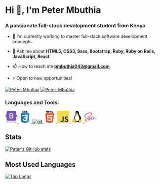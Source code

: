 <h1 align="left">Hi 👋, I'm Peter Mbuthia</h1>
<h3 align="left">A passionate full-stack development student from Kenya</h3>


- 🔭 I’m currently working to master full-stack software development concepts.

- 💬 Ask me about **HTML5, CSS3, Sass, Bootstrap, Ruby, Ruby on Rails, JavaScript, React**

- 📫 How to reach me **pmbuthia043@gmail.com**

- ⚡ Open to new opportunities!


<p align="left">
  <a href="https://twitter.com/blakbox23" target="_blank"><img src="https://img.shields.io/badge/Twitter-1DA1F2.svg?&style=for-the-badge&logo=twitter&logoColor=white" alt="Peter-Mbuthia"></a>
   <a href="https://linkedin.com/in/peter-mbuthia/" target="_blank"><img src="https://img.shields.io/badge/LinkedIn-%230077B5.svg?&style=for-the-badge&logo=linkedin&logoColor=white" alt="Peter-Mbuthia"></a>
<!--   <a href="https://www.instagram.com/budz_o1" target="_blank"><img src="https://img.shields.io/badge/Instagram-E4405F?style=for-the-badge&logo=instagram&logoColor=white" alt="Peter-Mbuthia"  /></a> -->
</p>

<h3 align="left">Languages and Tools:</h3>
<p align="left"> <a href="https://getbootstrap.com" target="_blank"> <img src="https://raw.githubusercontent.com/devicons/devicon/master/icons/bootstrap/bootstrap-plain-wordmark.svg" alt="bootstrap" width="40" height="40"/> </a> <a href="https://www.w3schools.com/css/" target="_blank"> <img src="https://raw.githubusercontent.com/devicons/devicon/master/icons/css3/css3-original-wordmark.svg" alt="css3" width="40" height="40"/> </a> <a href="https://git-scm.com/" target="_blank"> <img src="https://www.vectorlogo.zone/logos/git-scm/git-scm-icon.svg" alt="git" width="40" height="40"/> </a> <a href="https://www.w3.org/html/" target="_blank"> <img src="https://raw.githubusercontent.com/devicons/devicon/master/icons/html5/html5-original-wordmark.svg" alt="html5" width="40" height="40"/> </a> <a href="https://developer.mozilla.org/en-US/docs/Web/JavaScript" target="_blank"> <img src="https://raw.githubusercontent.com/devicons/devicon/master/icons/javascript/javascript-original.svg" alt="javascript" width="40" height="40"/> </a> <a href="https://www.linux.org/" target="_blank"> <img src="https://raw.githubusercontent.com/devicons/devicon/master/icons/linux/linux-original.svg" alt="linux" width="40" height="40"/> </a>  <a href="https://sass-lang.com" target="_blank"> <img src="https://raw.githubusercontent.com/devicons/devicon/master/icons/sass/sass-original.svg" alt="sass" width="40" height="40"/> </a> </p>


## Stats
[![Peter's GitHub stats](https://github-readme-stats.vercel.app/api?username=Blakbox23&show_icons=true&theme=tokyonight)](https://github.com/anuraghazra/github-readme-stats)

## Most Used Languages
[![Top Langs](https://github-readme-stats.vercel.app/api/top-langs/?username=Blakbox23&layout=compact&theme=tokyonight)](https://github.com/anuraghazra/github-readme-stats)


